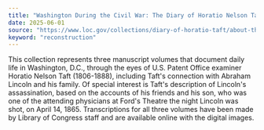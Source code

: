 ```yaml
---
title: "Washington During the Civil War: The Diary of Horatio Nelson Taft, 1861-1865"
date: 2025-06-01
source: "https://www.loc.gov/collections/diary-of-horatio-taft/about-this-collection/"
keyword: "reconstruction"
---
```


This collection represents three manuscript volumes that document daily life in Washington, D.C., through the eyes of U.S. Patent Office examiner Horatio Nelson Taft (1806-1888), including Taft's connection with Abraham Lincoln and his family. Of special interest is Taft's description of Lincoln's assassination, based on the accounts of his friends and his son, who was one of the attending physicians at Ford's Theatre the night Lincoln was shot, on April 14, 1865. Transcriptions for all three volumes have been made by Library of Congress staff and are available online with the digital images.